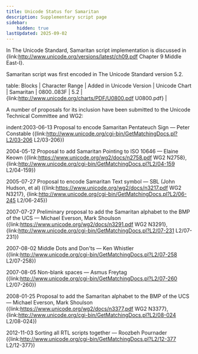 ```yaml
---
title: Unicode Status for Samaritan
description: Supplementary script page
sidebar:
    hidden: true
lastUpdated: 2025-09-02
---
```


In The Unicode Standard, Samaritan script implementation is discussed in {link:http://www.unicode.org/versions/latest/ch09.pdf Chapter 9 Middle East-I}.

[comment]: # (end of intro)

[comment]: # (start of blocks)

Samaritan script was first encoded in The Unicode Standard version 5.2. 

table:
Blocks | Character Range | Added in Unicode Version | Unicode Chart |
Samaritan | 0800..083F | 5.2 | {link:http://www.unicode.org/charts/PDF/U0800.pdf U0800.pdf} |

[comment]: # (end of blocks)

[comment]: # (start of chars)



[comment]: # (end of chars)

[comment]: # (start of rest)

A number of proposals for its inclusion have been submitted to the Unicode Technical Committee and WG2:

indent:2003-06-13 Proposal to encode Samaritan Pentateuch Sign — Peter Constable ({link:http://www.unicode.org/cgi-bin/GetMatchingDocs.pl?L2/03-206 L2/03-206})

2004-05-12 Proposal to add Samaritan Pointing to ISO 10646 — Elaine Keown ({link:https://www.unicode.org/wg2/docs/n2758.pdf WG2 N2758}, {link:http://www.unicode.org/cgi-bin/GetMatchingDocs.pl?L2/04-159 L2/04-159})

2005-07-27 Proposal to encode Samaritan Text symbol — SBL (John Hudson, et al) ({link:https://www.unicode.org/wg2/docs/n3217.pdf WG2 N3217}, {link:http://www.unicode.org/cgi-bin/GetMatchingDocs.pl?L2/06-245 L2/06-245})

2007-07-27 Preliminary proposal to add the Samaritan alphabet to the BMP of the UCS — Michael Everson, Mark Shoulson ({link:https://www.unicode.org/wg2/docs/n3291.pdf WG2 N3291}, {link:http://www.unicode.org/cgi-bin/GetMatchingDocs.pl?L2/07-231 L2/07-231})

2007-08-02 Middle Dots and Don'ts — Ken Whistler ({link:http://www.unicode.org/cgi-bin/GetMatchingDocs.pl?L2/07-258 L2/07-258})

2007-08-05 Non-blank spaces — Asmus Freytag ({link:http://www.unicode.org/cgi-bin/GetMatchingDocs.pl?L2/07-260 L2/07-260})

2008-01-25 Proposal to add the Samaritan alphabet to the BMP of the UCS — Michael Everson, Mark Shoulson ({link:https://www.unicode.org/wg2/docs/n3377.pdf WG2 N3377}, {link:http://www.unicode.org/cgi-bin/GetMatchingDocs.pl?L2/08-024 L2/08-024})

2012-11-03 Sorting all RTL scripts together — Roozbeh Pournader ({link:http://www.unicode.org/cgi-bin/GetMatchingDocs.pl?L2/12-377 L2/12-377})
